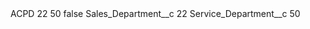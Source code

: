<?xml version="1.0" encoding="UTF-8"?>
<CustomMetadata xmlns="http://soap.sforce.com/2006/04/metadata" xmlns:xsi="http://www.w3.org/2001/XMLSchema-instance" xmlns:xsd="http://www.w3.org/2001/XMLSchema">
    <label>ACPD 22 50</label>
    <protected>false</protected>
    <values>
        <field>Sales_Department__c</field>
        <value xsi:type="xsd:string">22</value>
    </values>
    <values>
        <field>Service_Department__c</field>
        <value xsi:type="xsd:string">50</value>
    </values>
</CustomMetadata>
